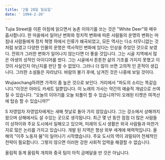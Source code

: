 ```yaml
---
title: '2월 20일 일요일'
date: ' 1994-2-20'
---
```

Tujia Street을 이른 아침에 읽으면서 농촌 이야기를 쓰는 것은 "White Deer"와 매우 흡사합니다. 한 마을에서 일어난 변화와 정치적 변화에 따른 사람들의 운명의 변화는 마침내 사람들에게 정치 혁명 하에서 인류가 왜곡되었고, 모든 역사는 다소 터무니없는 것처럼 보였고 다양한 인물의 운명은 역사적인 변화에 있다는 인상을 주었던 것으로 보였다. 전위가 그러한 변화가 일어나지 않는다면 더 좋을 것입니다. 그는 시골 지역에서 많은 야생의 성적인 아이디어를 썼다. 그는 시골에서 튼튼한 삶의 기초를 가지지 못했고 이것이 사실인지 아닌지를 판단 할 수 없었다. 그러나 더 많이 쓰면 고의적 인 흔적이 생깁니다. 그러한 소설들은 자라났다. 바람의 불기 후에, 남겨진 것은 나중에 보일 것이다.

Wujiaochang하려면 가격이 좀 높은 것으로 보인다. 거리에서 "파도의 소리는 똑같습니다."이것은 아마도 카세트 일뿐입니다. 이 노래의 가사는 약간의 예술적 개념으로 쓰여질 수 있습니다. "오늘의 이야기를 오늘 되풀이 할 수 있습니까?이 오래된 티켓은 여객선에 탑승 할 수 있습니까?"

S 자영업자 자영업자에게는 새해 첫날로 돌아 가지 않았습니다. 그는 강소에서 상해까지 왔으며 상해에서도 살 수있는 곳으로 생각됩니다. 최근 몇 년 동안 점점 더 많은 사람들이 상하이와 주요 도시에서 일해오고 있으며, 미래의 도시 생활은 외국 사람들과 마찬가지로 많은 논리를 가지고 있습니다. 개발 된 지역은 항상 외부 세계에 매력적입니다. 올해의 "이주 노동자 붐"이 일어나기 시작했습니다. 주요 도시의 역이 과밀되어 전체적인 전략이 필요합니다. 그렇지 않으면 이러한 강한 사회적 압력을 해결할 수 없습니다.

올림픽 동계 올림픽 개최와 중국 팀이 아직 금메달을 딴 것은 아닙니다.

